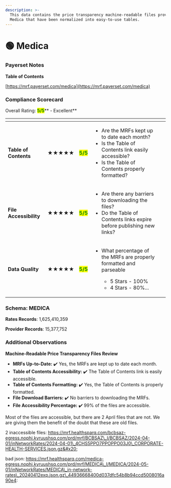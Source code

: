 ```yaml
---
description: >-
  This data contains the price transparency machine-readable files provided by
  Medica that have been normalized into easy-to-use tables.
---
```


# 🟢 Medica

### Payerset Notes

**Table of Contents**

[https://mrf.payerset.com/medica](https://mrf.payerset.com/medica)

### Compliance Scorecard

Overall Rating: <mark style="color:green;">**5/5**</mark>** - Excellent**

<table data-view="cards"><thead><tr><th></th><th></th><th></th><th></th><th data-hidden data-card-cover data-type="files"></th></tr></thead><tbody><tr><td><strong>Table of Contents</strong></td><td><strong>★★★★★</strong></td><td><mark style="color:green;"><strong>5/5</strong></mark></td><td><ul><li>Are the MRFs kept up to date each month? </li><li>Is the Table of Contents link easily accessible?</li><li>Is the Table of Contents properly formatted?</li></ul></td><td></td></tr><tr><td><strong>File Accessibility</strong></td><td><strong>★★★★★</strong></td><td><mark style="color:green;"><strong>5/5</strong></mark></td><td><ul><li>Are there any barriers to downloading the files?</li><li>Do the Table of Contents links expire before publishing new links?</li></ul></td><td></td></tr><tr><td><strong>Data Quality</strong></td><td><strong>★★★★★</strong></td><td><mark style="color:green;"><strong>5/5</strong></mark></td><td><ul><li><p>What percentage of the MRFs are properly formatted and parseable</p><ul><li>5 Stars - 100%</li><li>4 Stars - 80%...</li></ul></li></ul></td><td></td></tr></tbody></table>

### Schema: MEDICA

**Rates Records**: 1,625,410,359

**Provider Records**: 15,377,752

### Additional Observations

**Machine-Readable Price Transparency Files Review**

* **MRFs Up-to-Date:** ✔️ Yes, the MRFs are kept up to date each month.
* **Table of Contents Accessibility:** ✔️ The Table of Contents link is easily accessible.
* **Table of Contents Formatting:** ✔️ Yes, the Table of Contents is properly formatted.
* **File Download Barriers:** ✔️ No barriers to downloading the MRFs.
* **File Accessibility Percentage:** ✔️ 99% of the files are accessible.

Most of the files are accessible, but there are 2 April files that are not. We are giving them the benefit of the doubt that these are old files.

2 inaccessible files: https://mrf.healthsparq.com/bcbsaz-egress.nophi.kyruushsq.com/prd/mrf/BCBSAZ\_I/BCBSAZ/2024-04-01/inNetworkRates/2024-04-01\_4CHS5PPO7PPOPPO03J0\_CORPORATE-HEALTH-SERVICES.json.gz&#x20;

bad json: https://mrf.healthsparq.com/medica-egress.nophi.kyruushsq.com/prd/mrf/MEDICA\_I/MEDICA/2024-05-01/inNetworkRates/MEDICA\_in-network-rates\_20240412exp.json.gz\_44936668400d037dfc54b8b94ccd5008016a90e4:
